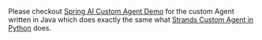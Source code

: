 Please checkout [Spring AI Custom Agent Demo](https://github.com/Vadym79/SpringAIWithAmazonBedrock/tree/main/spring-ai-agent-demo) for the custom Agent written in Java which does exactly the same what
[Strands Custom Agent in Python](https://github.com/Vadym79/amazon-bedrock-agentcore-demos/tree/main/amazon-agentcore-runtime-to-gateway-demos/bedrock-agentcore-custom-agent) does.  